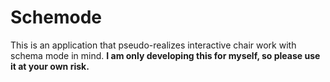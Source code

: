 # Schemode
This is an application that pseudo-realizes interactive chair work with schema mode in mind.
**I am only developing this for myself, so please use it at your own risk.**
